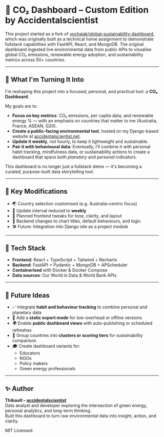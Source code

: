 # 🌿 CO₂ Dashboard – Custom Edition by Accidentalscientist

This project started as a fork of [yochaiak/global-sustainability-dashboard](https://github.com/yochaiak/global-sustainability-dashboard), which was originally built as a technical home assignment to demonstrate fullstack capabilities with FastAPI, React, and MongoDB. The original dashboard ingested live environmental data from public APIs to visualise global CO₂ emissions, renewable energy adoption, and sustainability metrics across 50+ countries.

---

## 🧭 What I'm Turning It Into

I'm reshaping this project into a focused, personal, and practical tool: a **CO₂ Dashboard**.

My goals are to:

- **Focus on key metrics**: CO₂ emissions, per capita data, and renewable energy % — with an emphasis on countries that matter to me (Australia, France, ASEAN, G20).
- **Create a public-facing environmental tool**, hosted on my Django-based website at [accidentalscientist.net](https://accidentalscientist.net).
- **Update it weekly**, not hourly, to keep it lightweight and sustainable.
- **Pair it with behavioural data**: Eventually, I’ll combine it with personal habit tracking, mindfulness data, or sustainability actions to create a dashboard that spans both *planetary* and *personal* indicators.

This dashboard is no longer just a fullstack demo — it's becoming a curated, purpose-built data storytelling tool.

---

## 🔧 Key Modifications

- 🌏 Country selection customised (e.g. Australia-centric focus)
- 📆 Update interval reduced to **weekly**
- 🎨 Planned frontend tweaks for tone, clarity, and layout
- 🧩 Backend changes to chart titles, default behaviours, and logic
- 🛠️ Future: Integration into Django site as a project module

---

## 🚀 Tech Stack

- **Frontend**: React + TypeScript + Tailwind + Recharts
- **Backend**: FastAPI + Pydantic + MongoDB + APScheduler
- **Containerised** with Docker & Docker Compose
- **Data sources**: Our World in Data & World Bank APIs

---

## 🧠 Future Ideas

- ✅ Integrate **habit and behaviour tracking** to combine personal and planetary data
- 💾 Add a **static export mode** for low-overhead or offline versions
- 🌍 Enable **public dashboard views** with auto-publishing or scheduled refreshes
- 🔢 Group countries into **clusters or scoring tiers** for sustainability comparison
- 🎓 Create dashboard variants for:
  - Educators
  - NGOs
  - Policy makers
  - Green energy professionals

---

## ✨ Author

**Thibault – [accidentalscientist](https://github.com/accidentalscientist)**  
Data analyst and developer exploring the intersection of green energy, personal analytics, and long-term thinking.  
Built this dashboard to turn raw environmental data into insight, action, and clarity.

MIT Licensed.
